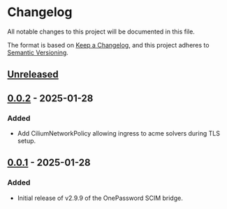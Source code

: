 # Changelog

All notable changes to this project will be documented in this file.

The format is based on [Keep a Changelog](https://keepachangelog.com/en/1.0.0/),
and this project adheres to [Semantic Versioning](https://semver.org/spec/v2.0.0.html).

## [Unreleased]

## [0.0.2] - 2025-01-28

### Added

- Add CiliumNetworkPolicy allowing ingress to acme solvers during TLS setup.

## [0.0.1] - 2025-01-28

### Added

- Initial release of v2.9.9 of the OnePassword SCIM bridge.

[Unreleased]: https://github.com/giantswarm/onepassword-scim-bridge-app/compare/v0.0.2...HEAD
[0.0.2]: https://github.com/giantswarm/onepassword-scim-bridge-app/compare/v0.0.1...v0.0.2
[0.0.1]: https://github.com/giantswarm/onepassword-scim-bridge-app/releases/tag/v0.0.1
